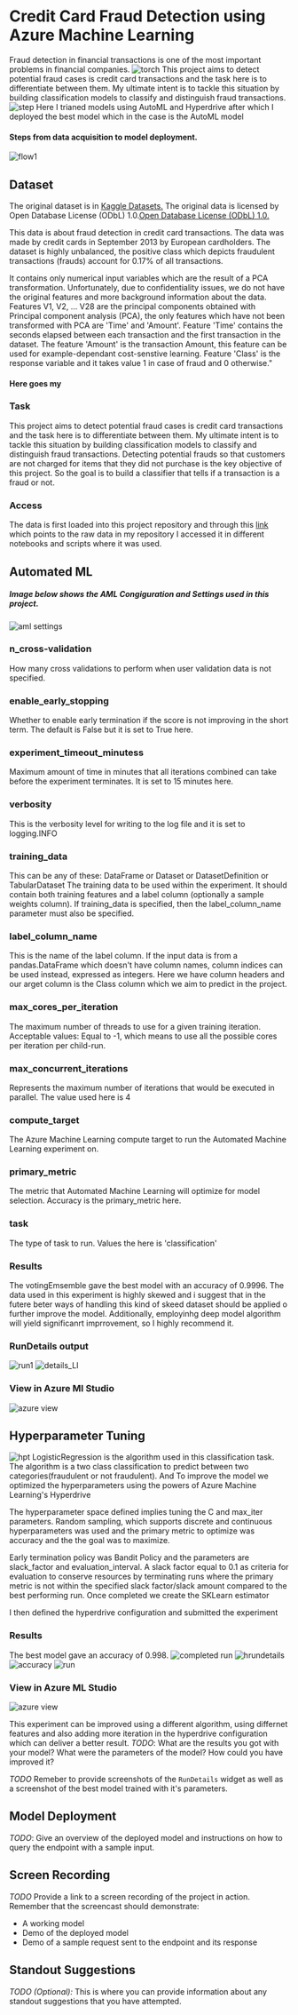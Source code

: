 
# Credit Card Fraud Detection using Azure Machine Learning
Fraud detection in financial transactions is one of the most important problems in financial companies.
![torch](https://user-images.githubusercontent.com/65784601/107155162-1b997a80-6977-11eb-9f83-18592722559d.jpg)
This project aims to detect potential fraud cases is credit card transactions and the task here is to differentiate between them. My ultimate intent is to tackle this situation by building classification models to classify and distinguish fraud transactions.
![step](https://user-images.githubusercontent.com/65784601/107155161-1a684d80-6977-11eb-9c10-0709a37f2aac.jpg)
Here I trianed models using AutoML and Hyperdrive after which I deployed the best model which in the case is the AutoML model

#### Steps from data acquisition to model deployment.
![flow1](https://user-images.githubusercontent.com/65784601/107155333-1983eb80-6978-11eb-882a-7981b906c914.png)



## Dataset

The original dataset is in [Kaggle Datasets.](https://www.kaggle.com/mlg-ulb/creditcardfraud)
The original data is licensed by Open Database License (ODbL) 1.0.[Open Database License (ODbL) 1.0.](https://opendatacommons.org/licenses/dbcl/1.0/)

This data is about fraud detection in credit card transactions. The data was made by credit cards in September 2013 by European cardholders. The dataset is highly unbalanced, the positive class which depicts fraudulent transactions (frauds) account for 0.17% of all transactions.

It contains only numerical input variables which are the result of a PCA transformation. Unfortunately, due to confidentiality issues, we do not have the original features and more background information about the data. Features V1, V2, ... V28 are the principal components obtained with Principal component analysis (PCA), the only features which have not been transformed with PCA are 'Time' and 'Amount'. Feature 'Time' contains the seconds elapsed between each transaction and the first transaction in the dataset. The feature 'Amount' is the transaction Amount, this feature can be used for example-dependant cost-senstive learning. Feature 'Class' is the response variable and it takes value 1 in case of fraud and 0 otherwise."

#### Here goes my

### Task
This project aims to detect potential fraud cases is credit card transactions and the task here is to differentiate between them. My ultimate intent is to tackle this situation by building classification models to classify and distinguish fraud transactions. Detecting potential frauds so that customers are not charged for items that they did not purchase is the key objective of this project. So the goal is to build a classifier that tells if a transaction is a fraud or not.

### Access
The data is first loaded into this project repository and through this [link](https://media.githubusercontent.com/media/Tekhunt/Creditcard-fraud-dectection/master/fraud-data.csv) which points to the raw data in my repository I accessed it in different notebooks and scripts where it was used.

## Automated ML
##### Image below shows the AML Congiguration and Settings used in this project.
![aml settings](https://user-images.githubusercontent.com/65784601/107156857-045f8a80-6981-11eb-838f-a80efd9c39c2.png)

### n_cross-validation
How many cross validations to perform when user validation data is not specified.

### enable_early_stopping
Whether to enable early termination if the score is not improving in the short term. The default is False but it is set to True here.

### experiment_timeout_minutess
Maximum amount of time in minutes that all iterations combined can take before the experiment terminates.
It is set to 15 minutes here.

### verbosity
This is the verbosity level for writing to the log file and it is set to logging.INFO

### training_data 
This can be any of these: DataFrame or Dataset or DatasetDefinition or TabularDataset
The training data to be used within the experiment. It should contain both training features and a label column (optionally a sample weights column). If training_data is specified, then the label_column_name parameter must also be specified. 

### label_column_name
This is the name of the label column. If the input data is from a pandas.DataFrame which doesn't have column names, column indices can be used instead, expressed as integers.
Here we have column headers and our arget column is the Class column which we aim to predict in the project.

### max_cores_per_iteration
The maximum number of threads to use for a given training iteration. Acceptable values:
Equal to -1, which means to use all the possible cores per iteration per child-run.

### max_concurrent_iterations
Represents the maximum number of iterations that would be executed in parallel. The value used here is 4 

### compute_target
The Azure Machine Learning compute target to run the Automated Machine Learning experiment on.

### primary_metric
The metric that Automated Machine Learning will optimize for model selection. Accuracy is the primary_metric here.

### task
The type of task to run. Values the here is 'classification'

### Results

The votingEmsemble gave the best model with an accuracy of 0.9996. The data used in this experiment is highly skewed and i suggest that in the futere beter ways of handling this  kind of skeed dataset should be applied o further improve the model. Additionally, employinhg deep model algorithm will yield significanrt imprrovement, so I highly recommend it.
### RunDetails output
![run1](https://user-images.githubusercontent.com/65784601/107157936-3d9af900-6987-11eb-920b-b7a81aad7a71.png)
![details_LI](https://user-images.githubusercontent.com/65784601/107158249-34129080-6989-11eb-9fd2-0a1b1630e6a0.jpg)

### View in Azure Ml Studio
![azure view](https://user-images.githubusercontent.com/65784601/107158376-d6327880-6989-11eb-814e-48f06f63d693.png)


## Hyperparameter Tuning


![hpt](https://user-images.githubusercontent.com/65784601/107158728-64a7f980-698c-11eb-930b-fedeb76cdfe1.png)
LogisticRegression is the algorithm used in this classification task. The algorithm is a two class classification to predict between two categories(fraudulent or not fraudulent). And To improve the model we optimized the hyperparameters using the powers of Azure Machine Learning's Hyperdrive

The hyperparameter space defined implies tuning the C and max_iter parameters. Random sampling, which supports discrete and continuous hyperparameters was used and the primary metric to optimize was accuracy and the the goal was to maximize.

Early termination policy was Bandit Policy and the parameters are slack_factor and evaluation_interval. A slack factor equal to 0.1 as criteria for evaluation to conserve resources by terminating runs where the primary metric is not within the specified slack factor/slack amount compared to the best performing run.
Once completed we create the SKLearn estimator

I then defined the hyperdrive configuration and submitted the experiment

### Results
The best model gave an accuracy of 0.998.
![completed run](https://user-images.githubusercontent.com/65784601/107159350-b43bf480-698f-11eb-8215-704760ac6301.png)
![hrundetails](https://user-images.githubusercontent.com/65784601/107159356-b69e4e80-698f-11eb-993f-d59c1906c316.png)
![accuracy](https://user-images.githubusercontent.com/65784601/107159362-be5df300-698f-11eb-9036-5ec9370cc9ce.png)
![run](https://user-images.githubusercontent.com/65784601/107159380-dd5c8500-698f-11eb-91c9-90f4d52b57e3.png)
### View in Azure ML Studio
![azure view](https://user-images.githubusercontent.com/65784601/107159363-c74ec480-698f-11eb-83b3-b54716144784.png)

This experiment can be improved using a different algorithm, using differnet features and also adding more iteration in the hyperdrive configuration which can deliver a better result.
*TODO*: What are the results you got with your model? What were the parameters of the model? How could you have improved it?

*TODO* Remeber to provide screenshots of the `RunDetails` widget as well as a screenshot of the best model trained with it's parameters.

## Model Deployment
*TODO*: Give an overview of the deployed model and instructions on how to query the endpoint with a sample input.

## Screen Recording
*TODO* Provide a link to a screen recording of the project in action. Remember that the screencast should demonstrate:
- A working model
- Demo of the deployed  model
- Demo of a sample request sent to the endpoint and its response

## Standout Suggestions
*TODO (Optional):* This is where you can provide information about any standout suggestions that you have attempted.
